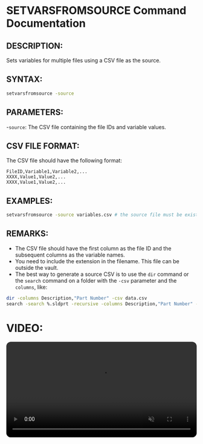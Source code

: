 # SETVARSFROMSOURCE Command Documentation

## DESCRIPTION:
Sets variables for multiple files using a CSV file as the source.

## SYNTAX:
```bash
setvarsfromsource -source
```

## PARAMETERS:
-`source`: The CSV file containing the file IDs and variable values.

## CSV FILE FORMAT:
The CSV file should have the following format:

```
FileID,Variable1,Variable2,... 
XXXX,Value1,Value2,... 
XXXX,Value1,Value2,...
```
## EXAMPLES:
```bash
setvarsfromsource -source variables.csv # the source file must be exist in the current directory
```

## REMARKS:
- The CSV file should have the first column as the file ID and the subsequent columns as the variable names.
- You need to include the extension in the filename. This file can be outside the vault.
- The best way to generate a source CSV is to use the `dir` command or the `search` command on a folder with the `-csv` parameter and the `columns`, like:
```bash
dir -columns Description,"Part Number" -csv data.csv
search -search %.sldprt -recursive -columns Description,"Part Number" -csv data.csv #this will save all parts from all levels in the current directory with the columns Description and Part Number
```

# VIDEO:
 <video src="https://bluebyte.biz/wp-content/pdmshellvideos/setvarsfromsource.mp4" autoplay muted controls style="width: 100%; border-radius: 12px;"></video>